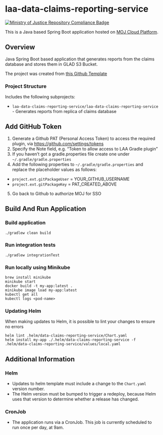 # laa-data-claims-reporting-service
[![Ministry of Justice Repository Compliance Badge](https://github-community.service.justice.gov.uk/repository-standards/api/laa-data-claims-reporting-service/badge)](https://github-community.service.justice.gov.uk/repository-standards/laa-data-claims-reporting-service)

This is a Java based Spring Boot application hosted on [MOJ Cloud Platform](https://user-guide.cloud-platform.service.justice.gov.uk/documentation/concepts/what-is-the-cloud-platform.html).

## Overview

Java Spring Boot based application that generates reports from the claims database and stores them in GLAD S3 Bucket.

The project was created from [this Github Template](https://github.com/ministryofjustice/laa-spring-boot-microservice-template)

### Project Structure
Includes the following subprojects:

- `laa-data-claims-reporting-service/laa-data-claims-reporting-service` - Generates reports from replica of claims database

## Add GitHub Token
1.	Generate a Github PAT (Personal Access Token) to access the required plugin, via https://github.com/settings/tokens
2.	Specify the Note field, e.g. “Token to allow access to LAA Gradle plugin”
3.  If you haven’t got a gradle.properties file create one under `~/.gradle/gradle.properties`
4.  Add the following properties to `~/.gradle/gradle.properties` and replace the placeholder values as follows:
  - `project.ext.gitPackageUser` = YOUR_GITHUB_USERNAME
  - `project.ext.gitPackageKey` = PAT_CREATED_ABOVE

5.	Go back to Github to authorize MOJ for SSO

## Build And Run Application

### Build application
`./gradlew clean build`

### Run integration tests

`./gradlew integrationTest`

### Run locally using Minikube
```
brew install minikube
minikube start
docker build -t my-app:latest .
minikube image load my-app:latest
kubectl get all
kubectl logs <pod-name>
```

### Updating Helm
When making updates to Helm, it is possible to lint your changes to ensure no errors
```
helm lint .helm/data-claims-reporting-service/Chart.yaml
helm install my-app ./.helm/data-claims-reporting-service -f .helm/data-claims-reporting-service/values/local.yaml
```

## Additional Information
### Helm
- Updates to helm template must include a change to the `Chart.yaml` version number.
- The Helm version must be bumped to trigger a redeploy, because Helm uses that version to determine whether a release has changed.

### CronJob
- The application runs via a CronJob. This job is currently scheduled to run once per day, at 9am.